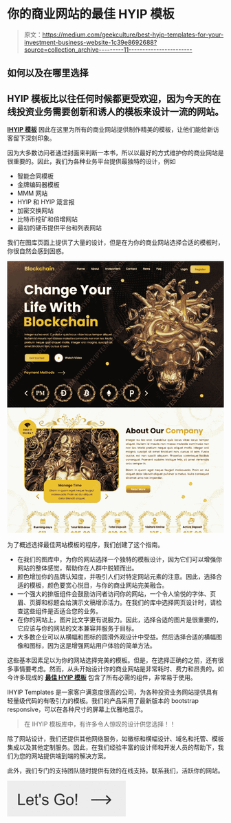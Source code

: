 # 你的商业网站的最佳 HYIP 模板

> 原文：<https://medium.com/geekculture/best-hyip-templates-for-your-investment-business-website-1c39e8692688?source=collection_archive---------11----------------------->

## **如何以及在哪里选择**

## HYIP 模板比以往任何时候都更受欢迎，因为今天的在线投资业务需要创新和诱人的模板来设计一流的网站。

[**IHYIP 模板**](https://www.ihyiptemplates.com/) 因此在这里为所有的商业网站提供制作精美的模板，让他们能给新访客留下深刻印象。

因为大多数访问者通过封面来判断一本书，所以以最好的方式维护你的商业网站是很重要的。因此，我们为各种业务平台提供最独特的设计，例如

*   智能合同模板
*   金牌编码器模板
*   MMM 网站
*   HYIP 和 HYIP 箴言报
*   加密交换网站
*   比特币挖矿和倍增网站
*   最初的硬币提供平台和列表网站

我们在图库页面上提供了大量的设计，但是在为你的商业网站选择合适的模板时，你很自然会感到困惑。

[![](img/dbbd7782de4bfc86273a8e4c501a5dfc.png)](https://www.ihyiptemplates.com/unique-hyip-templates)

为了概述选择最佳网站模板的程序，我们创建了这个指南。

*   在我们的图库中，为你的网站选择一个独特的模板设计，因为它们可以增强你网站的整体感觉，帮助你在人群中脱颖而出。
*   颜色增加你的品牌认知度，并吸引人们对特定网站元素的注意。因此，选择合适的模板，颜色要赏心悦目，与你的商业网站完美融合。
*   一个强大的排版组件会鼓励访问者访问你的网站，一个令人愉悦的字体、页眉、页脚和标题会给演示文稿增添活力。在我们的库中选择网页设计时，请检查这些组件是否适合您的业务。
*   在你的网站上，图片比文字更有说服力。因此，选择合适的图片是很重要的，它应该与你的网站的文本兼容并服务于目标。
*   大多数企业可以从横幅和图标的圆滑外观设计中受益。然后选择合适的横幅图像和图标，因为这是增强网站用户体验的简单方法。

这些基本因素足以为你的网站选择完美的模板。但是，在选择正确的之前，还有很多事情要考虑。然而，从头开始设计你的商业网站是非常耗时、费力和昂贵的。如今许多现成的 [**最佳 HYIP 模板**](https://www.ihyiptemplates.com/) 包含了所有必需的组件，非常易于使用。

IHYIP Templates 是一家客户满意度很高的公司，为各种投资业务网站提供具有轻量级代码的有吸引力的模板。我们的产品采用了最新版本的 bootstrap responsive，可以在各种尺寸的屏幕上优雅地显示。

> 在 IHYIP 模板库中，有许多令人惊叹的设计供您选择！！

除了网站设计，我们还提供其他网络服务，如徽标和横幅设计、域名和托管、模板集成以及其他定制服务。因此，在我们经验丰富的设计师和开发人员的帮助下，我们为您的网站提供端到端的解决方案。

此外，我们专门的支持团队随时提供有效的在线支持。联系我们，活跃你的网站。

[![](img/fbb5394289b41fc79f33f484435008a0.png)](https://www.ihyiptemplates.com/unique-hyip-templates)